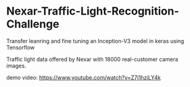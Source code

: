 # Nexar-Traffic-Light-Recognition-Challenge
Transfer leanring and fine tuning an Inception-V3 model in keras using Tensorflow

Traffic light data offered by Nexar with 18000 real-customer camera images.

demo video: https://www.youtube.com/watch?v=Z7j1hziLY4k
